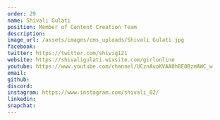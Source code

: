 ```yaml
---
order: 29
name: Shivali Gulati
position: Member of Content Creation Team
description: 
image_url: /assets/images/cms_uploads/Shivali Gulati.jpg
facebook: 
twitter: https://twitter.com/shivig121
website: https://shivaligulati.wixsite.com/girlonline
youtube: https://www.youtube.com/channel/UCznAuoKVAA8hBE0BzmAWC_w
email: 
github: 
discord: 
instagram: https://www.instagram.com/shivali_02/
linkedin: 
snapchat: 
---
```

